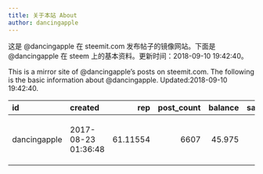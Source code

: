 ```yaml
---
title: 关于本站 About
author: dancingapple
---
```


这是 @dancingapple 在 steemit.com 发布帖子的镜像网站。下面是 @dancingapple 在 steem 上的基本资料。更新时间：2018-09-10 19:42:40。

This is a mirror site of @dancingapple’s posts on steemit.com. The following is the basic information about @dancingapple. Updated:2018-09-10 19:42:40.


|id           |created             |      rep| post_count| balance| savings|  vesting| vesting_delegated| vesting_received|profile_links                                                                                                                                                   |profile_about                              |profile_location |
|:------------|:-------------------|--------:|----------:|-------:|-------:|--------:|-----------------:|----------------:|:---------------------------------------------------------------------------------------------------------------------------------------------------------------|:------------------------------------------|:----------------|
|dancingapple |2017-08-23 01:36:48 | 61.11554|       6607|  45.975|       0| 676.3519|                 0|         2004.651|https://steemit-production-imageproxy-upload.s3.amazonaws.com/DQmZbJt5zzJJnDNz6NNfFihnZaJ2PSonfteS5QreGKayirQ  http://www.chinesepainternet.com/guohua/0026.jpg |回頭望彎彎曲曲一里長路，輕輕鬆鬆一笑提步。 |                 |
